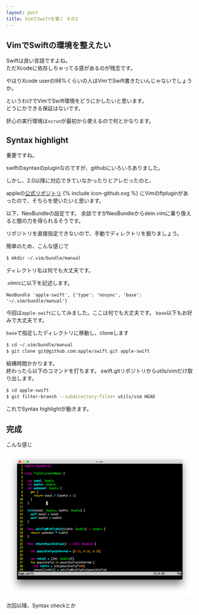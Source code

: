 ```yaml
---
layout: post
title: VimでSwiftを書く その1
---
```


## VimでSwiftの環境を整えたい

Swiftは良い言語ですよね。  
ただXcodeに依存しちゃってる感があるのが残念です。

やはりXcode userの98%くらいの人はVimでSwift書きたいんじゃないでしょうか。

というわけでVimでSwift環境をどうにかしたいと思います。  
どうにかできる保証はないです。

肝心の実行環境は`xcrun`が最初から使えるので何とかなります。  

## Syntax highlight

重要ですね。

swiftのsyntaxのpluginなのですが、githubにいろいろありました。

しかし、2.0以降に対応できていなかったりとアレだったのと、  

appleの[公式リポジトリ](https://github.com/apple/swift)
<span class="icon icon--github">{% include icon-github.svg %}</span>
にVimのftpluginがあったので、そちらを使いたいと思います。

以下、NeoBundleの設定です。
余談ですがNeoBundleからdein.vimに乗り換えると闇の力を得られるそうです。

リポジトリを直接指定できないので、手動でディレクトリを掘りましょう。

簡単のため、こんな感じで

~~~sh
$ mkdir ~/.vim/bundle/manual
~~~

ディレクトリ名は何でも大丈夫です。

.vimrcに以下を記述します。

~~~vim
NeoBundle 'apple-swift', {'type': 'nosync', 'base': '~/.vim/bundle/manual'} 
~~~

今回は`apple-swift`にしてみました。ここは何でも大丈夫です。
`base`以下もお好みで大丈夫です。

`base`で指定したディレクトリに移動し、cloneします

~~~sh
$ cd ~/.vim/bundle/manual
$ git clone git@github.com:apple/swift.git apple-swift
~~~

結構時間かかります。  
終わったら以下のコマンドを打ちます。
swift.gitリポジトリからutils/vimだけ取り出します。

~~~sh
$ cd apple-swift
$ git filter-branch --subdirectory-filter utils/vim HEAD
~~~

これでSyntax highlightが動きます。

## 完成

こんな感じ

![apple-swift](/images/swift-syntax.png)

次回以降、Syntax checkとか

